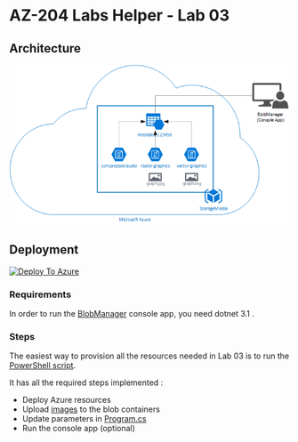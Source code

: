 # AZ-204 Labs Helper - Lab 03

## Architecture
![Architecture](lab03.png)

## Deployment
[![Deploy To Azure](https://aka.ms/deploytoazurebutton)](https://portal.azure.com/#create/Microsoft.Template/uri/https%3A%2F%2Fraw.githubusercontent.com%2Ffimdim%2FAZ-204-Labs-Templates%2Fmaster%2Flabs%2Flab03%2Ftemplate-lab03.json)

### Requirements 
In order to run the [BlobManager](BlobManager) console app, you need dotnet 3.1 .

### Steps
The easiest way to provision all the resources needed in Lab 03 is to run the [PowerShell script](deployment-script-lab03.ps1).

It has all the required steps implemented :
* Deploy Azure resources
* Upload [images](images) to the blob containers
* Update parameters in [Program.cs](BlobManager/Program.cs)
* Run the console app (optional)
